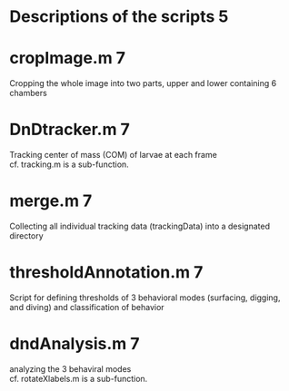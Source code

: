 # Descriptions of the scripts 5  


# cropImage.m 7
Cropping the whole image into two parts, upper and lower containing 6 chambers  
  
  
# DnDtracker.m 7
Tracking center of mass (COM) of larvae at each frame  
cf. tracking.m is a sub-function.  

  
# merge.m 7
Collecting all individual tracking data (trackingData) into a designated directory  
  
  
# thresholdAnnotation.m 7
Script for defining thresholds of 3 behavioral modes (surfacing, digging, and diving) and classification of behavior  
  
  
# dndAnalysis.m 7
analyzing the 3 behaviral modes  
cf. rotateXlabels.m is a sub-function.  

